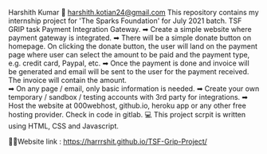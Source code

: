 Harshith Kumar
📧 harshith.kotian24@gmail.com
This repository contains my internship project for 'The Sparks Foundation' for July 2021 batch.
TSF GRIP task Payment Integration Gateway.
➡ Create a simple website where payment gateway is integrated.
➡ There will be a simple donate button on homepage. On clicking the donate button, the user will land on the payment page where user can select the amount to be paid and the payment type, e.g. credit card, Paypal, etc.
➡ Once the payment is done and invoice will be generated and email will be sent to the user for the payment received. The invoice will contain the amount.<br>
➡ On any page / email, only basic information is needed.
➡ Create your own temporary / sandbox / testing accounts with 3rd party for integrations.
➡ Host the website at 000webhost, github.io, heroku app or any other free hosting provider. Check in code in gitlab.
💻 This project scrpit is written using HTML, CSS and Javascript.
  
 🚀🚀Website link : https://harrrshit.github.io/TSF-Grip-Project/
